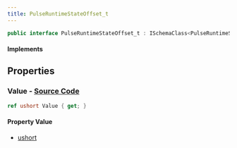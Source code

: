 ```yaml
---
title: PulseRuntimeStateOffset_t
---
```


```csharp
public interface PulseRuntimeStateOffset_t : ISchemaClass<PulseRuntimeStateOffset_t>, ISchemaField, ISchemaClass, INativeHandle
```

#### Implements

## Properties

### **Value** - [Source Code](https://github.com/swiftly-solution/swiftlys2/blob/main/managed/src/SwiftlyS2.Generated/Schemas/Interfaces/PulseRuntimeStateOffset_t.cs#L16)

```csharp
ref ushort Value { get; }
```

#### Property Value

- [ushort](https://learn.microsoft.com/dotnet/api/system.uint16)


